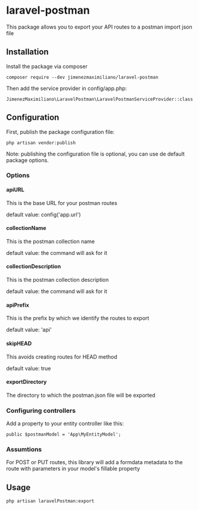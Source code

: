 # laravel-postman
This package allows you to export your API routes to a postman import json file

## Installation

Install the package via composer

`composer require --dev jimenezmaximiliano/laravel-postman`

Then add the service provider in config/app.php:

`JimenezMaximiliano\LaravelPostman\LaravelPostmanServiceProvider::class`

## Configuration

First, publish the package configuration file:

`php artisan vendor:publish`

Note: publishing the configuration file is optional, you can use de default package options.
### Options

#### apiURL
This is the base URL for your postman routes

default value: config('app.url')

#### collectionName
This is the postman collection name

default value: the command will ask for it

#### collectionDescription
This is the postman collection description

default value: the command will ask for it

#### apiPrefix
This is the prefix by which we identify the routes to export

default value: 'api'

#### skipHEAD
This avoids creating routes for HEAD method

default value: true

#### exportDirectory
The directory to which the postman.json file will be exported

### Configuring controllers

Add a property to your entity controller like this:

`public $postmanModel = 'App\MyEntityModel';`

### Assumtions

For POST or PUT routes, this library will add a formdata metadata to the route with parameters in your model's fillable property

## Usage

`php artisan laravelPostman:export`
